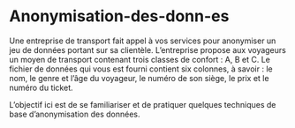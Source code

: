 # Anonymisation-des-donn-es

Une entreprise de transport fait appel à vos services pour anonymiser un jeu de données portant sur sa clientèle. L’entreprise propose aux voyageurs un moyen de transport contenant trois classes de confort : A, B et C. Le fichier de données qui vous est fourni contient six colonnes, à savoir : le nom, le genre et l’âge du voyageur, le numéro de son siège, le prix et le numéro du ticket.

L’objectif ici est de se familiariser et de pratiquer quelques techniques de base d’anonymisation des données.

